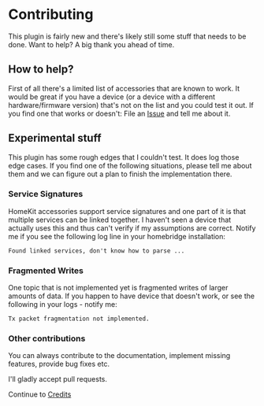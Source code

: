 # Contributing

This plugin is fairly new and there's likely still some stuff that needs to be done. Want to help? A big thank you ahead of time.

## How to help?

First of all there's a limited list of accessories that are known to work. It would be great if you have a device (or a device with a different hardware/firmware version) that's not on the list and you could test it out. If you find one that works or doesn't: File an [Issue](www.github.com/grover/homebridge-ranger/issues/new) and tell me about it.

## Experimental stuff

This plugin has some rough edges that I couldn't test. It does log those edge cases. If you find one of the following situations, please tell me about them and we can figure out a plan to finish the implementation there.

### Service Signatures

HomeKit accessories support service signatures and one part of it is that multiple services can be linked together. I haven't seen a device that actually uses this and thus can't verify if my assumptions are correct. Notify me if you see the following log line in your homebridge installation:

```text
Found linked services, don't know how to parse ...
```

### Fragmented Writes

One topic that is not implemented yet is fragmented writes of larger amounts of data. If you happen to have device that doesn't work, or see the following in your logs - notify me:

```text
Tx packet fragmentation not implemented.
```

### Other contributions

You can always contribute to the documentation, implement missing features, provide bug fixes etc.

I'll gladly accept pull requests.

Continue to [Credits](credits.md)